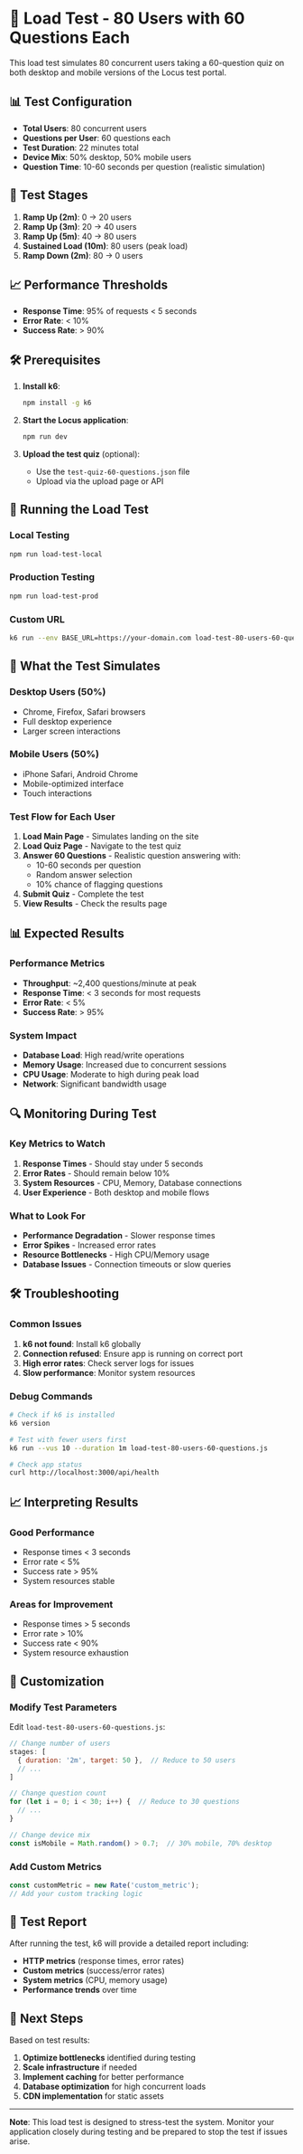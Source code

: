 # 🚀 Load Test - 80 Users with 60 Questions Each

This load test simulates 80 concurrent users taking a 60-question quiz on both desktop and mobile versions of the Locus test portal.

## 📊 Test Configuration

- **Total Users**: 80 concurrent users
- **Questions per User**: 60 questions each
- **Test Duration**: 22 minutes total
- **Device Mix**: 50% desktop, 50% mobile users
- **Question Time**: 10-60 seconds per question (realistic simulation)

## 🎯 Test Stages

1. **Ramp Up (2m)**: 0 → 20 users
2. **Ramp Up (3m)**: 20 → 40 users  
3. **Ramp Up (5m)**: 40 → 80 users
4. **Sustained Load (10m)**: 80 users (peak load)
5. **Ramp Down (2m)**: 80 → 0 users

## 📈 Performance Thresholds

- **Response Time**: 95% of requests < 5 seconds
- **Error Rate**: < 10%
- **Success Rate**: > 90%

## 🛠️ Prerequisites

1. **Install k6**:
   ```bash
   npm install -g k6
   ```

2. **Start the Locus application**:
   ```bash
   npm run dev
   ```

3. **Upload the test quiz** (optional):
   - Use the `test-quiz-60-questions.json` file
   - Upload via the upload page or API

## 🚀 Running the Load Test

### Local Testing
```bash
npm run load-test-local
```

### Production Testing
```bash
npm run load-test-prod
```

### Custom URL
```bash
k6 run --env BASE_URL=https://your-domain.com load-test-80-users-60-questions.js
```

## 📱 What the Test Simulates

### Desktop Users (50%)
- Chrome, Firefox, Safari browsers
- Full desktop experience
- Larger screen interactions

### Mobile Users (50%)
- iPhone Safari, Android Chrome
- Mobile-optimized interface
- Touch interactions

### Test Flow for Each User
1. **Load Main Page** - Simulates landing on the site
2. **Load Quiz Page** - Navigate to the test quiz
3. **Answer 60 Questions** - Realistic question answering with:
   - 10-60 seconds per question
   - Random answer selection
   - 10% chance of flagging questions
4. **Submit Quiz** - Complete the test
5. **View Results** - Check the results page

## 📊 Expected Results

### Performance Metrics
- **Throughput**: ~2,400 questions/minute at peak
- **Response Time**: < 3 seconds for most requests
- **Error Rate**: < 5%
- **Success Rate**: > 95%

### System Impact
- **Database Load**: High read/write operations
- **Memory Usage**: Increased due to concurrent sessions
- **CPU Usage**: Moderate to high during peak load
- **Network**: Significant bandwidth usage

## 🔍 Monitoring During Test

### Key Metrics to Watch
1. **Response Times** - Should stay under 5 seconds
2. **Error Rates** - Should remain below 10%
3. **System Resources** - CPU, Memory, Database connections
4. **User Experience** - Both desktop and mobile flows

### What to Look For
- **Performance Degradation** - Slower response times
- **Error Spikes** - Increased error rates
- **Resource Bottlenecks** - High CPU/Memory usage
- **Database Issues** - Connection timeouts or slow queries

## 🛠️ Troubleshooting

### Common Issues
1. **k6 not found**: Install k6 globally
2. **Connection refused**: Ensure app is running on correct port
3. **High error rates**: Check server logs for issues
4. **Slow performance**: Monitor system resources

### Debug Commands
```bash
# Check if k6 is installed
k6 version

# Test with fewer users first
k6 run --vus 10 --duration 1m load-test-80-users-60-questions.js

# Check app status
curl http://localhost:3000/api/health
```

## 📈 Interpreting Results

### Good Performance
- Response times < 3 seconds
- Error rate < 5%
- Success rate > 95%
- System resources stable

### Areas for Improvement
- Response times > 5 seconds
- Error rate > 10%
- Success rate < 90%
- System resource exhaustion

## 🔧 Customization

### Modify Test Parameters
Edit `load-test-80-users-60-questions.js`:

```javascript
// Change number of users
stages: [
  { duration: '2m', target: 50 },  // Reduce to 50 users
  // ...
]

// Change question count
for (let i = 0; i < 30; i++) {  // Reduce to 30 questions
  // ...
}

// Change device mix
const isMobile = Math.random() > 0.7;  // 30% mobile, 70% desktop
```

### Add Custom Metrics
```javascript
const customMetric = new Rate('custom_metric');
// Add your custom tracking logic
```

## 📝 Test Report

After running the test, k6 will provide a detailed report including:
- **HTTP metrics** (response times, error rates)
- **Custom metrics** (success/error rates)
- **System metrics** (CPU, memory usage)
- **Performance trends** over time

## 🎯 Next Steps

Based on test results:
1. **Optimize bottlenecks** identified during testing
2. **Scale infrastructure** if needed
3. **Implement caching** for better performance
4. **Database optimization** for high concurrent loads
5. **CDN implementation** for static assets

---

**Note**: This load test is designed to stress-test the system. Monitor your application closely during testing and be prepared to stop the test if issues arise.
